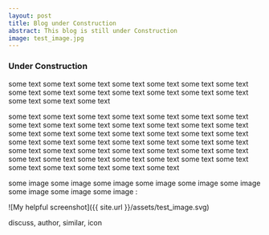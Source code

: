 ```yaml
---
layout: post
title: Blog under Construction
abstract: This blog is still under Construction
image: test_image.jpg
---
```


### Under Construction
some text some text some text some text some text some text some text some text some text some text some text some text some text some text some text some text some text

some text some text some text some text some text some text some text some text some text some text some text some text some text some text some text some text some text some text some text some text some text some text some text some text some text some text some text some text some text some text some text some text some text some text some text some text some text some text some text some text some text some text some text some text some text some text some text

some image some image some image some image some image some image some image some image some image :

![My helpful screenshot]({{ site.url }}/assets/test_image.svg)

discuss, author, similar, icon
